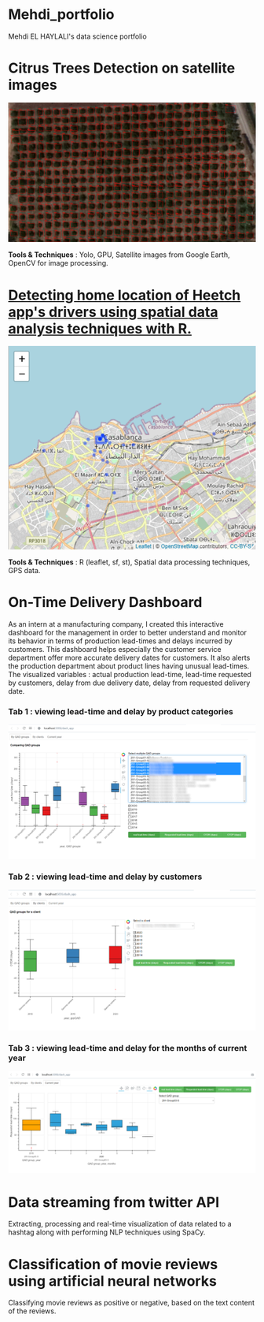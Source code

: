 # Mehdi_portfolio
Mehdi EL HAYLALI's data science portfolio

# Citrus Trees Detection on satellite images
<kbd>![Citrus Trees Detection by Convolutional Neural Network](images/Yimage2.jpg)</kbd>   

**Tools & Techniques** : Yolo, GPU, Satellite images from Google Earth, OpenCV for image processing.

# [Detecting home location of Heetch app's drivers using spatial data analysis techniques with R.](http://rpubs.com/MHD/HomeLocationDetection_Rproject)
<kbd>![A driver's Home location detection](images/HomeLocationDetection_map.png)</kbd>    

**Tools & Techniques** : R (leaflet, sf, st), Spatial data processing techniques, GPS data. 

# On-Time Delivery Dashboard  
As an intern at a manufacturing company, I created this interactive dashboard for the management in order to better understand and monitor its behavior in terms of production lead-times and delays incurred by customers. This dashboard helps especially the customer service department offer more accurate delivery dates for customers. It also alerts the production department about product lines having unusual lead-times.
The visualized variables : actual production lead-time, lead-time requested by customers, delay from due delivery date, delay from requested delivery date. 

### Tab 1 : viewing lead-time and delay by product categories
<kbd>![](images/dashboardTab1fl.PNG)</kbd> 

### Tab 2 : viewing lead-time and delay by customers
<kbd>![](images/dashboard_tab2fll.png)</kbd> 

### Tab 3 : viewing lead-time and delay for the months of current year
<kbd>![](images/dashTab3.PNG)</kbd> 

# Data streaming from twitter API
Extracting, processing and real-time visualization of data related to a hashtag along with performing NLP techniques using SpaCy.

# Classification of movie reviews using artificial neural networks
Classifying movie reviews as positive or negative, based on the text content of the reviews.
